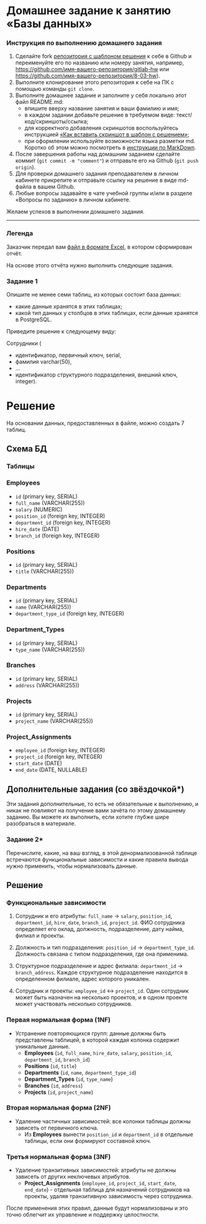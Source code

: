 # Домашнее задание к занятию «Базы данных»

### Инструкция по выполнению домашнего задания

1. Сделайте fork [репозитория c шаблоном решения](https://github.com/netology-code/sys-pattern-homework) к себе в Github и переименуйте его по названию или номеру занятия, например, https://github.com/имя-вашего-репозитория/gitlab-hw или https://github.com/имя-вашего-репозитория/8-03-hw).
2. Выполните клонирование этого репозитория к себе на ПК с помощью команды `git clone`.
3. Выполните домашнее задание и заполните у себя локально этот файл README.md:
   - впишите вверху название занятия и ваши фамилию и имя;
   - в каждом задании добавьте решение в требуемом виде: текст/код/скриншоты/ссылка;
   - для корректного добавления скриншотов воспользуйтесь инструкцией [«Как вставить скриншот в шаблон с решением»](https://github.com/netology-code/sys-pattern-homework/blob/main/screen-instruction.md);
   - при оформлении используйте возможности языка разметки md. Коротко об этом можно посмотреть в [инструкции по MarkDown](https://github.com/netology-code/sys-pattern-homework/blob/main/md-instruction.md).
4. После завершения работы над домашним заданием сделайте коммит (`git commit -m "comment"`) и отправьте его на Github (`git push origin`).
5. Для проверки домашнего задания преподавателем в личном кабинете прикрепите и отправьте ссылку на решение в виде md-файла в вашем Github.
6. Любые вопросы задавайте в чате учебной группы и/или в разделе «Вопросы по заданию» в личном кабинете.

Желаем успехов в выполнении домашнего задания.

---
### Легенда

Заказчик передал вам [файл в формате Excel](https://github.com/netology-code/sdb-homeworks/blob/main/resources/hw-12-1.xlsx), в котором сформирован отчёт. 

На основе этого отчёта нужно выполнить следующие задания.

### Задание 1

Опишите не менее семи таблиц, из которых состоит база данных:

- какие данные хранятся в этих таблицах;
- какой тип данных у столбцов в этих таблицах, если данные хранятся в PostgreSQL.

Приведите решение к следующему виду:

Сотрудники (

- идентификатор, первичный ключ, serial,
- фамилия varchar(50),
- ...
- идентификатор структурного подразделения, внешний ключ, integer).

# Решение

На основании данных, предоставленных в файле, можно создать 7 таблиц.

## Схема БД

### Таблицы

### Employees
- `id` (primary key, SERIAL)
- `full_name` (VARCHAR(255))
- `salary` (NUMERIC)
- `position_id` (foreign key, INTEGER)
- `department_id` (foreign key, INTEGER)
- `hire_date` (DATE)
- `branch_id` (foreign key, INTEGER)

### Positions
- `id` (primary key, SERIAL)
- `title` (VARCHAR(255))

### Departments
- `id` (primary key, SERIAL)
- `name` (VARCHAR(255))
- `department_type_id` (foreign key, INTEGER)

### Department_Types
- `id` (primary key, SERIAL)
- `type_name` (VARCHAR(255))

### Branches
- `id` (primary key, SERIAL)
- `address` (VARCHAR(255))

### Projects
- `id` (primary key, SERIAL)
- `project_name` (VARCHAR(255))

### Project_Assignments
- `employee_id` (foreign key, INTEGER)
- `project_id` (foreign key, INTEGER)
- `start_date` (DATE)
- `end_date` (DATE, NULLABLE)

## Дополнительные задания (со звёздочкой*)
Эти задания дополнительные, то есть не обязательные к выполнению, и никак не повлияют на получение вами зачёта по этому домашнему заданию. Вы можете их выполнить, если хотите глубже шире разобраться в материале.


### Задание 2*

Перечислите, какие, на ваш взгляд, в этой денормализованной таблице встречаются функциональные зависимости и какие правила вывода нужно применить, чтобы нормализовать данные.

## Решение

### Функциональные зависимости

1. Сотрудник и его атрибуты: `full_name` → `salary`, `position_id`, `department_id`, `hire_date`, `branch_id`, `project_id`. ФИО сотрудника определяет его оклад, должность, подразделение, дату найма, филиал и проекты.

2. Должность и тип подразделения: `position_id` → `department_type_id`. Должность связана с типом подразделения, где она применима.

3. Структурное подразделение и адрес филиала: `department_id` → `branch_address`. Каждое структурное подразделение находится в определенном филиале, адрес которого уникален.

4. Сотрудник и проекты: `employee_id` ↔ `project_id`. Один сотрудник может быть назначен на несколько проектов, и в одном проекте может участвовать несколько сотрудников.

### Первая нормальная форма (1NF)

- Устранение повторяющихся групп: данные должны быть представлены таблицей, в которой каждая колонка содержит уникальные данные.
  - **Employees** (`id`, `full_name`, `hire_date`, `salary`, `position_id`, `department_id`, `branch_id`)
  - **Positions** (`id`, `title`)
  - **Departments** (`id`, `name`, `department_type_id`)
  - **Department_Types** (`id`, `type_name`)
  - **Branches** (`id`, `address`)
  - **Projects** (`id`, `project_name`)

### Вторая нормальная форма (2NF)

- Удаление частичных зависимостей: все колонки таблицы должны зависеть от первичного ключа.
  - Из **Employees** вынести `position_id` и `department_id` в отдельные таблицы, если они формируют составной ключ.

### Третья нормальная форма (3NF)

- Удаление транзитивных зависимостей: атрибуты не должны зависеть от других неключевых атрибутов.
  - **Project_Assignments** (`employee_id`, `project_id`, `start_date`, `end_date`) - отдельная таблица для назначений сотрудников на проекты, удаляя транзитивную зависимость через сотрудника.

После применения этих правил, данные будут нормализованы и это точно облегчит их управление и поддержку целостности.
